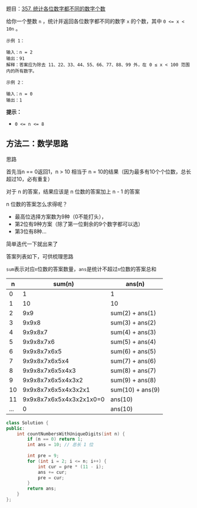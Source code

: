 题目：[357. 统计各位数字都不同的数字个数](https://leetcode.cn/problems/count-numbers-with-unique-digits/)

给你一个整数 `n` ，统计并返回各位数字都不同的数字 `x` 的个数，其中 `0 <= x < 10n` 。

```
示例 1：

输入：n = 2
输出：91
解释：答案应为除去 11、22、33、44、55、66、77、88、99 外，在 0 ≤ x < 100 范围内的所有数字。 

示例 2：

输入：n = 0
输出：1

```

**提示：**

- `0 <= n <= 8`

## 方法二：数学思路

思路

首先当n == 0返回1，n > 10 相当于 n = 10的结果（因为最多有10个个位数，总长超过10，必有重复）

对于 n 的答案，结果应该是 n 位数的答案加上 n - 1 的答案

n 位数的答案怎么求得呢？

- 最高位选择方案数为9种（0不能打头），
- 第2位有9种方案（除了第一位剩余的9个数字都可以选）
- 第3位有8种...

简单迭代一下就出来了

答案列表如下，可供梳理思路

`sum`表示对应`n`位数的答案数量，`ans`是统计不超过`n`位数的答案总和

| n    | sum(n)                  | ans(n)           |
| ---- | ----------------------- | ---------------- |
| 0    | 1                       | 1                |
| 1    | 10                      | 10               |
| 2    | 9x9                     | sum(2) + ans(1)  |
| 3    | 9x9x8                   | sum(3) + ans(2)  |
| 4    | 9x9x8x7                 | sum(4) + ans(3)  |
| 5    | 9x9x8x7x6               | sum(5) + ans(4)  |
| 6    | 9x9x8x7x6x5             | sum(6) + ans(5)  |
| 7    | 9x9x8x7x6x5x4           | sum(7) + ans(6)  |
| 8    | 9x9x8x7x6x5x4x3         | sum(8) + ans(7)  |
| 9    | 9x9x8x7x6x5x4x3x2       | sum(9) + ans(8)  |
| 10   | 9x9x8x7x6x5x4x3x2x1     | sum(10) + ans(9) |
| 11   | 9x9x8x7x6x5x4x3x2x1x0=0 | ans(10)          |
| ...  | 0                       | ans(10)          |

```c++
class Solution {
public:
    int countNumbersWithUniqueDigits(int n) {
        if (n == 0) return 1;
        int ans = 10; // 总长 1 位
        
        int pre = 9;
        for (int i = 2; i <= n; i++) {
            int cur = pre * (11 - i);
            ans += cur;
            pre = cur;
        }
        return ans;
    }
};
```

